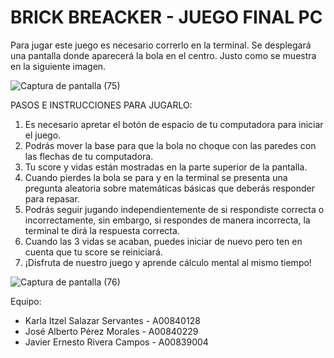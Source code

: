 # BRICK BREACKER - JUEGO FINAL PC
Para jugar este juego es necesario correrlo en la terminal. Se desplegará una pantalla donde aparecerá la bola en el centro. Justo como se muestra en la siguiente imagen.

![Captura de pantalla (75)](https://github.com/karlasalazar952/juego-final/assets/143463871/a4119044-03ca-4e50-88b1-af83805dcbdb)

PASOS E INSTRUCCIONES PARA JUGARLO:
1. Es necesario apretar el botón de espacio de tu computadora para iniciar el juego.
2. Podrás mover la base para que la bola no choque con las paredes con las flechas de tu computadora.
3. Tu score y vidas están mostradas en la parte superior de la pantalla.
4. Cuando pierdes la bola se para y en la terminal se presenta una pregunta aleatoria sobre matemáticas básicas que deberás responder para repasar.
5. Podrás seguir jugando independientemente de si respondiste correcta o incorrectamente, sin embargo, si respondes de manera incorrecta, la terminal te dirá la respuesta correcta.
6. Cuando las 3 vidas se acaban, puedes iniciar de nuevo pero ten en cuenta que tu score se reiniciará.
7. ¡Disfruta de nuestro juego y aprende cálculo mental al mismo tiempo!
   
![Captura de pantalla (76)](https://github.com/karlasalazar952/juego-final/assets/143463871/5dc21928-3066-43e1-b32c-991c9f9e59c6)

Equipo:
- Karla Itzel Salazar Servantes - A00840128
- José Alberto Pérez Morales - A00840229
- Javier Ernesto Rivera Campos - A00839004
